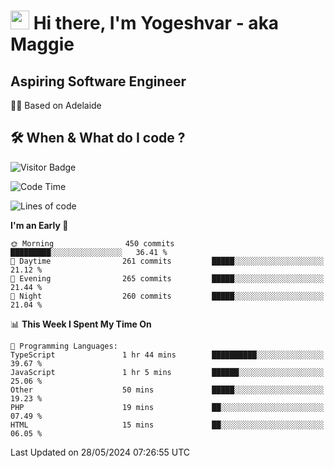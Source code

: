 <h1><img src="https://emojis.slackmojis.com/emojis/images/1531849430/4246/blob-sunglasses.gif?1531849430" width="30"/> Hi there, I'm Yogeshvar - aka Maggie</h1>

## Aspiring Software Engineer
🏂🏻  Based on Adelaide 

## 🛠 When & What do I code ?  

![Visitor Badge](https://visitor-badge.feriirawann.repl.co?username=yogeshvar&repo=yogeshvar&label=Visitors&style=plastic&color=%23457BFF&contentType=svg)

<!--START_SECTION:waka-->
![Code Time](http://img.shields.io/badge/Code%20Time-2%2C901%20hrs%2037%20mins-blue)

![Lines of code](https://img.shields.io/badge/From%20Hello%20World%20I%27ve%20Written-4.2%20million%20lines%20of%20code-blue)

**I'm an Early 🐤** 

```text
🌞 Morning                450 commits         █████████░░░░░░░░░░░░░░░░   36.41 % 
🌆 Daytime                261 commits         █████░░░░░░░░░░░░░░░░░░░░   21.12 % 
🌃 Evening                265 commits         █████░░░░░░░░░░░░░░░░░░░░   21.44 % 
🌙 Night                  260 commits         █████░░░░░░░░░░░░░░░░░░░░   21.04 % 
```


📊 **This Week I Spent My Time On** 

```text
💬 Programming Languages: 
TypeScript               1 hr 44 mins        ██████████░░░░░░░░░░░░░░░   39.67 % 
JavaScript               1 hr 5 mins         ██████░░░░░░░░░░░░░░░░░░░   25.06 % 
Other                    50 mins             █████░░░░░░░░░░░░░░░░░░░░   19.23 % 
PHP                      19 mins             ██░░░░░░░░░░░░░░░░░░░░░░░   07.49 % 
HTML                     15 mins             ██░░░░░░░░░░░░░░░░░░░░░░░   06.05 % 
```


 Last Updated on 28/05/2024 07:26:55 UTC
<!--END_SECTION:waka-->
